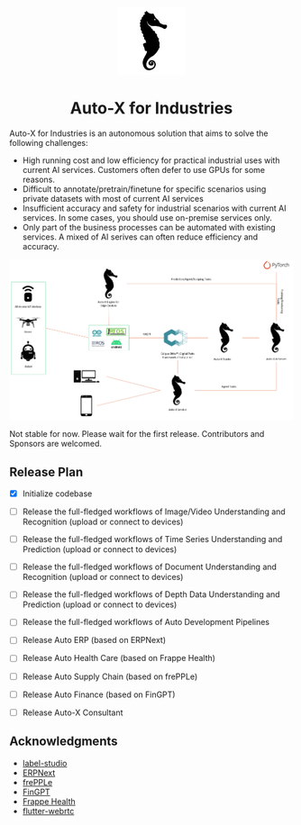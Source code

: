 <div align="center">
  <img src="assets/logo.png" height="120">
</div>
<div align="center">
  <h1>Auto-X for Industries</h1>
</div>

Auto-X for Industries is an autonomous solution that aims to solve the following challenges:

- High running cost and low efficiency for practical industrial uses with current AI services. Customers often defer to use GPUs for some reasons.
- Difficult to annotate/pretrain/finetune for specific scenarios using private datasets with most of current AI services
- Insufficient accuracy and safety for industrial scenarios with current AI services. In some cases, you should use on-premise services only.
- Only part of the business processes can be automated with existing services. A mixed of AI serives can often reduce efficiency and accuracy. 

<div  align="center">
  <img src="assets/framework.png" width="800"/>
</div>

Not stable for now. Please wait for the first release.
Contributors and Sponsors are welcomed.

## Release Plan

- [X] Initialize codebase

- [ ] Release the full-fledged workflows of Image/Video Understanding and Recognition (upload or connect to devices)
- [ ] Release the full-fledged workflows of Time Series Understanding and Prediction (upload or connect to devices)
- [ ] Release the full-fledged workflows of Document Understanding and Recognition (upload or connect to devices)
- [ ] Release the full-fledged workflows of Depth Data Understanding and Prediction (upload or connect to devices)

- [ ] Release the full-fledged workflows of Auto Development Pipelines
- [ ] Release Auto ERP (based on ERPNext)
- [ ] Release Auto Health Care (based on Frappe Health)
- [ ] Release Auto Supply Chain (based on frePPLe)
- [ ] Release Auto Finance (based on FinGPT)

- [ ] Release Auto-X Consultant


## Acknowledgments

- [label-studio](https://github.com/HumanSignal/label-studio)
- [ERPNext](https://github.com/frappe/erpnext)
- [frePPLe](https://github.com/frePPLe/frepple)
- [FinGPT](https://github.com/AI4Finance-Foundation/FinGPT)
- [Frappe Health](https://github.com/frappe/health)
- [flutter-webrtc](https://github.com/flutter-webrtc/flutter-webrtc)